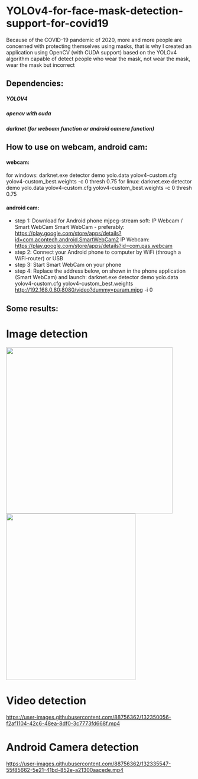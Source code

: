 # YOLOv4-for-face-mask-detection-support-for-covid19

Because of the COVID-19 pandemic of 2020, more and more people are concerned with protecting themselves using masks, that is why I created an application using OpenCV (with CUDA support) based on the YOLOv4 algorithm capable of detect people who wear the mask, not wear the mask, wear the mask but incorrect

## Dependencies:
##### YOLOV4
##### opencv with cuda
##### darknet (for webcam function or android camera function)

## How to use on webcam, android cam:

#### webcam: 
for windows: darknet.exe detector demo yolo.data yolov4-custom.cfg yolov4-custom_best.weights -c 0 thresh 0.75
for linux: darknet.exe detector demo yolo.data yolov4-custom.cfg yolov4-custom_best.weights -c 0 thresh 0.75


#### android cam:
- step 1: Download for Android phone mjpeg-stream soft: IP Webcam / Smart WebCam
  Smart WebCam - preferably: https://play.google.com/store/apps/details?id=com.acontech.android.SmartWebCam2
  IP Webcam: https://play.google.com/store/apps/details?id=com.pas.webcam
- step 2: Connect your Android phone to computer by WiFi (through a WiFi-router) or USB
- step 3: Start Smart WebCam on your phone
- step 4: Replace the address below, on shown in the phone application (Smart WebCam) and launch:
  darknet.exe detector demo yolo.data yolov4-custom.cfg yolov4-custom_best.weights http://192.168.0.80:8080/video?dummy=param.mjpg -i 0

## Some results:

# Image detection


<img src="https://user-images.githubusercontent.com/88756362/132335356-3173bdf2-2b4a-40bf-8b9a-7a8cb73e576c.jpg" width="450" height="450">
<img src="https://user-images.githubusercontent.com/88756362/132334407-311248c1-6311-4e8d-9149-cd360ee47261.jpg" width="350" height="450">

# Video detection




https://user-images.githubusercontent.com/88756362/132350056-f2af1104-42c6-48ea-8df0-3c7773fd668f.mp4



# Android Camera detection



https://user-images.githubusercontent.com/88756362/132335547-55f85662-5e21-41bd-852e-a21300aacede.mp4


